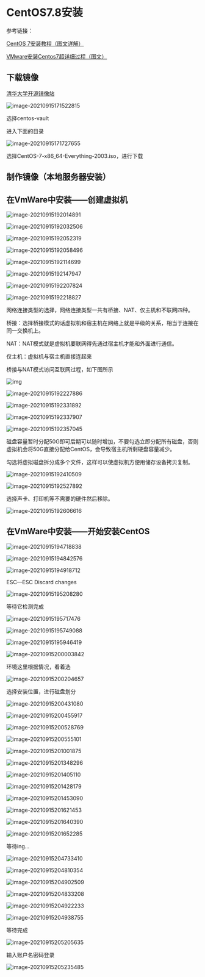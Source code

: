 # CentOS7.8安装

参考链接：

[CentOS 7安装教程（图文详解）](https://blog.csdn.net/qq_44714603/article/details/88829423?ops_request_misc=%257B%2522request%255Fid%2522%253A%2522163169804116780255281248%2522%252C%2522scm%2522%253A%252220140713.130102334.pc%255Fblog.%2522%257D&request_id=163169804116780255281248&biz_id=0&utm_medium=distribute.pc_search_result.none-task-blog-2~blog~first_rank_v2~hot_rank-1-88829423.pc_v2_rank_blog_default&utm_term=centos7%E5%AE%89%E8%A3%85%E6%95%99%E7%A8%8B&spm=1018.2226.3001.4450)

[VMware安装Centos7超详细过程（图文）](https://blog.csdn.net/babyxue/article/details/80970526?ops_request_misc=%257B%2522request%255Fid%2522%253A%2522163169804116780255281248%2522%252C%2522scm%2522%253A%252220140713.130102334.pc%255Fblog.%2522%257D&request_id=163169804116780255281248&biz_id=0&utm_medium=distribute.pc_search_result.none-task-blog-2~blog~first_rank_v2~hot_rank-2-80970526.pc_v2_rank_blog_default&utm_term=centos7%E5%AE%89%E8%A3%85%E6%95%99%E7%A8%8B&spm=1018.2226.3001.4450)

## 下载镜像

[清华大学开源镜像站](https://mirrors.tuna.tsinghua.edu.cn/)

![image-20210915171522815](Imag/image-20210915171522815.png)

选择centos-vault

进入下面的目录

![image-20210915171727655](Imag/image-20210915171727655.png)

选择CentOS-7-x86_64-Everything-2003.iso，进行下载

## 制作镜像（本地服务器安装）

## 在VmWare中安装——创建虚拟机

![image-20210915192014891](Imag/image-20210915192014891.png)

![image-20210915192032506](Imag/image-20210915192032506.png)

![image-20210915192052319](Imag/image-20210915192052319.png)

![image-20210915192058496](Imag/image-20210915192058496.png)

![image-20210915192114699](Imag/image-20210915192114699.png)

![image-20210915192147947](Imag/image-20210915192147947.png)

![image-20210915192207824](Imag/image-20210915192207824.png)

![image-20210915192218827](Imag/image-20210915192218827.png)

网络连接类型的选择，网络连接类型一共有桥接、NAT、仅主机和不联网四种。

桥接：选择桥接模式的话虚拟机和宿主机在网络上就是平级的关系，相当于连接在同一交换机上。

NAT：NAT模式就是虚拟机要联网得先通过宿主机才能和外面进行通信。

仅主机：虚拟机与宿主机直接连起来

桥接与NAT模式访问互联网过程，如下图所示

![img](https://img-blog.csdn.net/20180711224004659?watermark/2/text/aHR0cHM6Ly9ibG9nLmNzZG4ubmV0L2JhYnl4dWU=/font/5a6L5L2T/fontsize/400/fill/I0JBQkFCMA==/dissolve/70)

![image-20210915192227886](Imag/image-20210915192227886.png)

![image-20210915192331892](Imag/image-20210915192331892.png)

![image-20210915192337907](Imag/image-20210915192337907.png)

![image-20210915192357045](Imag/image-20210915192357045.png)

磁盘容量暂时分配50G即可后期可以随时增加，不要勾选立即分配所有磁盘，否则虚拟机会将50G直接分配给CentOS，会导致宿主机所剩硬盘容量减少。

勾选将虚拟磁盘拆分成多个文件，这样可以使虚拟机方便用储存设备拷贝复制。

![image-20210915192410509](Imag/image-20210915192410509.png)

![image-20210915192527892](Imag/image-20210915192527892.png)

选择声卡、打印机等不需要的硬件然后移除。

![image-20210915192606616](Imag/image-20210915192606616.png)

## 在VmWare中安装——开始安装CentOS

![image-20210915194718838](Imag/image-20210915194718838.png)

![image-20210915194842576](Imag/image-20210915194842576.png)

![image-20210915194918712](Imag/image-20210915194918712.png)

ESC—ESC Discard changes

![image-20210915195208280](Imag/image-20210915195208280.png)

等待它检测完成

![image-20210915195717476](Imag/image-20210915195717476.png)

![image-20210915195749088](Imag/image-20210915195749088.png)

![image-20210915195946419](Imag/image-20210915195946419.png)

![image-20210915200003842](Imag/image-20210915200003842.png)

环境这里根据情况，看着选

![image-20210915200204657](Imag/image-20210915200204657.png)

选择安装位置，进行磁盘划分

![image-20210915200431080](Imag/image-20210915200431080.png)

![image-20210915200455917](Imag/image-20210915200455917.png)

![image-20210915200528769](Imag/image-20210915200528769.png)

![image-20210915200555101](Imag/image-20210915200555101.png)

![image-20210915201001875](Imag/image-20210915201001875.png)

![image-20210915201348296](Imag/image-20210915201348296.png)

![image-20210915201405110](Imag/image-20210915201405110.png)

![image-20210915201428179](Imag/image-20210915201428179.png)

![image-20210915201453090](Imag/image-20210915201453090.png)

![image-20210915201621453](Imag/image-20210915201621453.png)

![image-20210915201640390](Imag/image-20210915201640390.png)

![image-20210915201652285](Imag/image-20210915201652285.png)

等待ing...

![image-20210915204733410](Imag/image-20210915204733410.png)

![image-20210915204810354](Imag/image-20210915204810354.png)

![image-20210915204902509](Imag/image-20210915204902509.png)

![image-20210915204833208](Imag/image-20210915204833208.png)

![image-20210915204922233](Imag/image-20210915204922233.png)

![image-20210915204938755](Imag/image-20210915204938755.png)

等待完成

![image-20210915205205635](Imag/image-20210915205205635.png)

输入账户名密码登录

![image-20210915205235485](Imag/image-20210915205235485.png)

